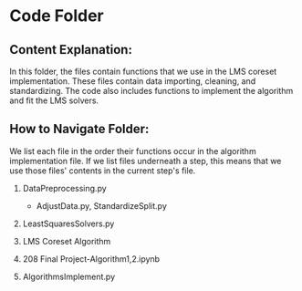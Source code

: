 # Code Folder

## Content Explanation:

In this folder, the files contain functions that we use in the LMS coreset implementation. These files contain data importing, cleaning, and standardizing. The code also includes functions to implement the algorithm and fit the LMS solvers.

## How to Navigate Folder:

We list each file in the order their functions occur in the algorithm implementation file. If we list files underneath a step, this means that we use those files' contents in the current step's file. 

1. DataPreprocessing.py 
      - AdjustData.py, StandardizeSplit.py
      
2. LeastSquaresSolvers.py

3. LMS Coreset Algorithm

4. 208 Final Project-Algorithm1,2.ipynb

5. AlgorithmsImplement.py
